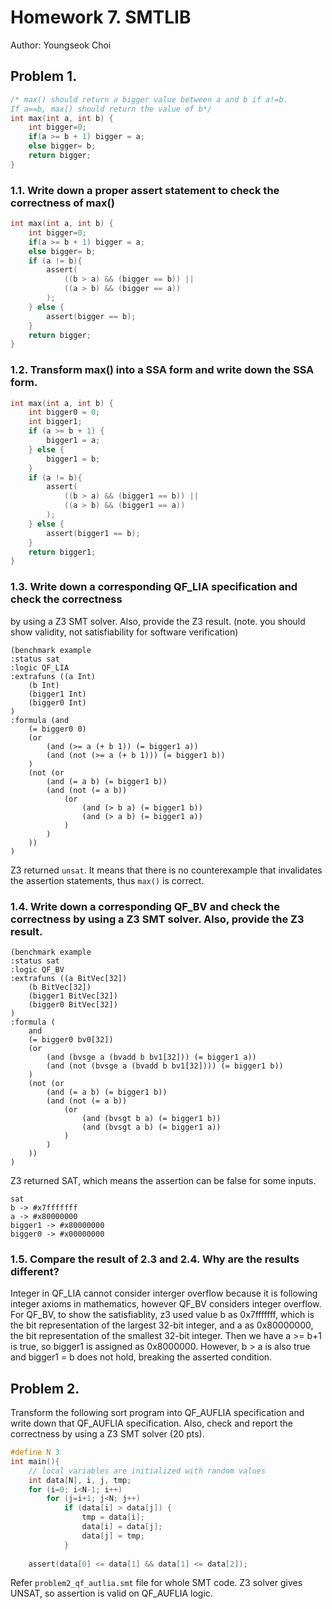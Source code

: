 # Homework 7. SMTLIB

Author: Youngseok Choi

## Problem 1.

```c
/* max() should return a bigger value between a and b if a!=b. 
If a==b, max() should return the value of b*/
int max(int a, int b) {
    int bigger=0;
    if(a >= b + 1) bigger = a;
    else bigger= b; 
    return bigger;
}
```

### 1.1. Write down a proper assert statement to check the correctness of max()

```c
int max(int a, int b) {
    int bigger=0;
    if(a >= b + 1) bigger = a;
    else bigger= b; 
    if (a != b){
        assert(
            ((b > a) && (bigger == b)) || 
            ((a > b) && (bigger == a))
        );
    } else {
        assert(bigger == b);
    }
    return bigger;
}
```

### 1.2. Transform max() into a SSA form and write down the SSA form.

```c
int max(int a, int b) {
    int bigger0 = 0;
    int bigger1;
    if (a >= b + 1) {
        bigger1 = a;
    } else {
        bigger1 = b;
    }
    if (a != b){
        assert(
            ((b > a) && (bigger1 == b)) || 
            ((a > b) && (bigger1 == a))
        );
    } else {
        assert(bigger1 == b);
    }
    return bigger1;
}
```


### 1.3. Write down a corresponding QF_LIA specification and check the correctness 
by using a Z3 SMT solver. Also, provide the Z3 result.
(note. you should show validity, not satisfiability for software verification)

```smt
(benchmark example
:status sat
:logic QF_LIA
:extrafuns ((a Int)
    (b Int)
    (bigger1 Int)
    (bigger0 Int)
)
:formula (and
    (= bigger0 0)
    (or
        (and (>= a (+ b 1)) (= bigger1 a))
        (and (not (>= a (+ b 1))) (= bigger1 b))
    )
    (not (or
        (and (= a b) (= bigger1 b))
        (and (not (= a b))
            (or
                (and (> b a) (= bigger1 b))
                (and (> a b) (= bigger1 a))
            )
        )
    ))
)
```

Z3 returned `unsat`. It means that there is no counterexample that invalidates the assertion statements,
 thus `max()` is correct.

### 1.4. Write down a corresponding QF_BV and check the correctness by using a Z3 SMT solver. Also, provide the Z3 result.

```
(benchmark example
:status sat
:logic QF_BV
:extrafuns ((a BitVec[32])
    (b BitVec[32])
    (bigger1 BitVec[32])
    (bigger0 BitVec[32])
)
:formula (
    and
    (= bigger0 bv0[32])
    (or
        (and (bvsge a (bvadd b bv1[32])) (= bigger1 a))
        (and (not (bvsge a (bvadd b bv1[32]))) (= bigger1 b))
    )
    (not (or
        (and (= a b) (= bigger1 b))
        (and (not (= a b))
            (or
                (and (bvsgt b a) (= bigger1 b))
                (and (bvsgt a b) (= bigger1 a))
            )
        )
    ))
)

```

Z3 returned SAT, which means the assertion can be false for some inputs.

```
sat
b -> #x7fffffff
a -> #x80000000
bigger1 -> #x80000000
bigger0 -> #x00000000
```


### 1.5. Compare the result of 2.3 and 2.4. Why are the results different?

Integer in QF_LIA cannot consider interger overflow because it is following integer axioms in mathematics, 
however QF_BV considers integer overflow. For QF_BV, to show the satisfiablity, z3 used value b as 0x7fffffff, 
which is the bit representation of the largest 32-bit integer, and a as 0x80000000, the bit representation of 
the smallest 32-bit integer. Then we have a >= b+1 is true, so bigger1 is assigned as 0x8000000. However, 
b > a is also true and bigger1 = b does not hold, breaking the asserted condition.

## Problem 2. 

Transform the following sort program into QF_AUFLIA specification and 
write down that QF_AUFLIA specification. Also, check and report the 
correctness by using a Z3 SMT solver (20 pts).
```c
#define N 3
int main(){
    // local variables are initialized with random values
    int data[N], i, j, tmp;
    for (i=0; i<N-1; i++)
        for (j=i+1; j<N; j++) 
            if (data[i] > data[j]) {
                tmp = data[i];
                data[i] = data[j];
                data[j] = tmp;
            }
    
    assert(data[0] <= data[1] && data[1] <= data[2]);
```

Refer `problem2_qf_autlia.smt` file for whole SMT code. Z3 solver gives UNSAT, so assertion is valid on QF_AUFLIA logic.
